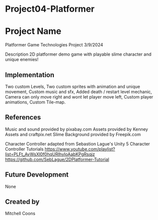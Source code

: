 # Project04-Platformer

# Project Name
Platformer
Game Technologies Project 3/9/2024

Description
2D platformer demo game with playable slime character and unique enemies!

## Implementation
Two custom Levels, Two custom sprites with animation and unique movement, Custom music and sfx, Added death / restart level mechanic, Camera can only move right and wont let player move left, Custom player animations, Custom Tile-map.

## References
Music and sound provided by pixabay.com
Assets provided by Kenney Assets and craftpix.net
Slime Background provided by Freepik.com

Character Controller adapted from Sebastion Lague's Unity 5 Character Controller Tutorials
https://www.youtube.com/playlist?list=PLFt_AvWsXl0f0hqURlhyIoAabKPgRsqjz
https://github.com/SebLague/2DPlatformer-Tutorial

## Future Development
None

## Created by
Mitchell Coons
